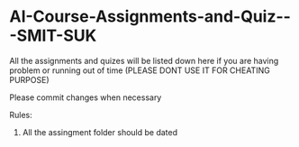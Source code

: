 # AI-Course-Assignments-and-Quiz---SMIT-SUK
All the assignments and quizes will be listed down here if you are having problem or running out of time (PLEASE DONT USE IT FOR CHEATING PURPOSE)

Please commit changes when necessary

Rules:
1. All the assingment folder should be dated
